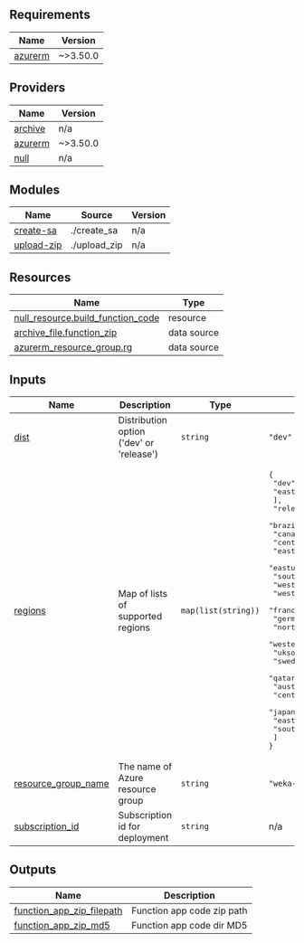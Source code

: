 <!-- BEGIN_TF_DOCS -->
## Requirements

| Name | Version |
|------|---------|
| <a name="requirement_azurerm"></a> [azurerm](#requirement\_azurerm) | ~>3.50.0 |

## Providers

| Name | Version |
|------|---------|
| <a name="provider_archive"></a> [archive](#provider\_archive) | n/a |
| <a name="provider_azurerm"></a> [azurerm](#provider\_azurerm) | ~>3.50.0 |
| <a name="provider_null"></a> [null](#provider\_null) | n/a |

## Modules

| Name | Source | Version |
|------|--------|---------|
| <a name="module_create-sa"></a> [create-sa](#module\_create-sa) | ./create_sa | n/a |
| <a name="module_upload-zip"></a> [upload-zip](#module\_upload-zip) | ./upload_zip | n/a |

## Resources

| Name | Type |
|------|------|
| [null_resource.build_function_code](https://registry.terraform.io/providers/hashicorp/null/latest/docs/resources/resource) | resource |
| [archive_file.function_zip](https://registry.terraform.io/providers/hashicorp/archive/latest/docs/data-sources/file) | data source |
| [azurerm_resource_group.rg](https://registry.terraform.io/providers/hashicorp/azurerm/latest/docs/data-sources/resource_group) | data source |

## Inputs

| Name | Description | Type | Default | Required |
|------|-------------|------|---------|:--------:|
| <a name="input_dist"></a> [dist](#input\_dist) | Distribution option ('dev' or 'release') | `string` | `"dev"` | no |
| <a name="input_regions"></a> [regions](#input\_regions) | Map of lists of supported regions | `map(list(string))` | <pre>{<br>  "dev": [<br>    "eastus"<br>  ],<br>  "release": [<br>    "brazilsouth",<br>    "canadacentral",<br>    "centralus",<br>    "eastus",<br>    "eastus2",<br>    "southcentralus",<br>    "westus2",<br>    "westus3",<br>    "francecentral",<br>    "germanywestcentral",<br>    "northeurope",<br>    "westeurope",<br>    "uksouth",<br>    "swedencentral",<br>    "qatarcentral",<br>    "australiaeast",<br>    "centralindia",<br>    "japaneast",<br>    "eastasia",<br>    "southeastasia"<br>  ]<br>}</pre> | no |
| <a name="input_resource_group_name"></a> [resource\_group\_name](#input\_resource\_group\_name) | The name of Azure resource group | `string` | `"weka-tf-functions"` | no |
| <a name="input_subscription_id"></a> [subscription\_id](#input\_subscription\_id) | Subscription id for deployment | `string` | n/a | yes |

## Outputs

| Name | Description |
|------|-------------|
| <a name="output_function_app_zip_filepath"></a> [function\_app\_zip\_filepath](#output\_function\_app\_zip\_filepath) | Function app code zip path |
| <a name="output_function_app_zip_md5"></a> [function\_app\_zip\_md5](#output\_function\_app\_zip\_md5) | Function app code dir MD5 |
<!-- END_TF_DOCS -->